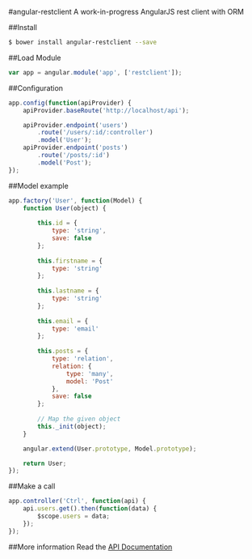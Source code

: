 #angular-restclient
A work-in-progress AngularJS rest client with ORM

##Install
```sh
$ bower install angular-restclient --save
```

##Load Module
```js
var app = angular.module('app', ['restclient']);
```

##Configuration
```js
app.config(function(apiProvider) {
    apiProvider.baseRoute('http://localhost/api');

    apiProvider.endpoint('users')
        .route('/users/:id/:controller')
        .model('User');
    apiProvider.endpoint('posts')
        .route('/posts/:id')
        .model('Post');
});
```

##Model example
```js
app.factory('User', function(Model) {
    function User(object) {
    
        this.id = {
            type: 'string',
            save: false
        };
        
        this.firstname = {
            type: 'string'
        };
        
        this.lastname = {
            type: 'string'
        };
        
        this.email = {
            type: 'email'
        };
        
        this.posts = {
            type: 'relation',
            relation: {
                type: 'many',
                model: 'Post'
            },
            save: false
        };
        
        // Map the given object
        this._init(object);
    }

    angular.extend(User.prototype, Model.prototype);

    return User;
});
```

##Make a call
```js
app.controller('Ctrl', function(api) {
    api.users.get().then(function(data) {
        $scope.users = data;
    });
});
```

##More information
Read the [API Documentation](doc/md/angular-restclient.md)
